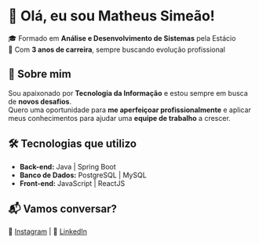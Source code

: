 # 👋 Olá, eu sou Matheus Simeão!  

🎓 Formado em **Análise e Desenvolvimento de Sistemas** pela Estácio  
💼 Com **3 anos de carreira**, sempre buscando evolução profissional  

## 🚀 Sobre mim  
Sou apaixonado por **Tecnologia da Informação** e estou sempre em busca de **novos desafios**.  
Quero uma oportunidade para **me aperfeiçoar profissionalmente** e aplicar meus conhecimentos para ajudar uma **equipe de trabalho** a crescer.  

## 🛠️ Tecnologias que utilizo  
- **Back-end:** Java | Spring Boot  
- **Banco de Dados:** PostgreSQL | MySQL  
- **Front-end:** JavaScript | ReactJS  

## 📬 Vamos conversar?  
📸 [Instagram](https://www.instagram.com/msimeaor/) | 🔗 [LinkedIn](https://www.linkedin.com/in/msimeaor/)  
